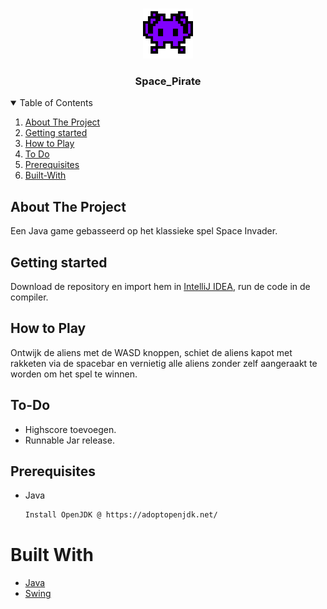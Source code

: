 <!-- PROJECT LOGO -->
<br />
<p align="center">
  <a href="https://github.com/MarcoGDev/SpacePirate/">
    <img src="images/Logo.png" alt="Logo" width="80" height="80">
  </a>

  <h3 align="center">Space_Pirate</h3>


<!-- TABLE OF CONTENTS -->
<details open="open">
  <summary>Table of Contents</summary>
  <ol>
    <li><a href="#about-the-project">About The Project</a></li>
    <li><a href="#Getting-started">Getting started</a></li>
    <li><a href="#How-to-Play">How to Play</a></li>
    <li><a href="#To-Do">To Do</a></li>
    <li><a href="#Prerequisites">Prerequisites</a></li>
        <li><a href="#Built-With">Built-With</a></li>
    
  </ol>
</details>



<!-- ABOUT THE PROJECT -->
## About The Project
Een Java game gebasseerd op het klassieke spel Space Invader. 

## Getting started
Download de repository en import hem in [IntelliJ IDEA](https://www.jetbrains.com/idea/), run de code in de compiler.

## How to Play
Ontwijk de aliens met de WASD knoppen, schiet de aliens kapot met rakketen via de spacebar en vernietig alle aliens zonder zelf aangeraakt te worden om het spel te winnen.

## To-Do  
  
  * Highscore toevoegen.
  * Runnable Jar release.


## Prerequisites
* Java
  ```sh
  Install OpenJDK @ https://adoptopenjdk.net/  
  ```
  

# Built With
* [Java](https://www.java.com/nl/)
* [Swing](https://docs.oracle.com/javase/7/docs/api/javax/swing/package-summary.html)
